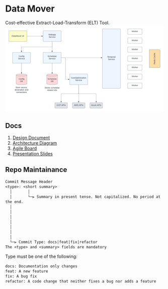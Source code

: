 # Data Mover

Cost-effective Extract-Load-Transform (ELT) Tool.
![Data Mover Architecture](docs/static/datamover_architecture.png)

## Docs
1. [Design Document](https://docs.google.com/document/d/14tBpxzIG12VEKYUUH8YGCofWR9Pn1dcKumXq6VUu_0Y/edit?usp=sharing)
2. [Architecture Diagram](https://lucid.app/lucidchart/92dc16db-3cd5-4b8d-b574-caa8cb4f3a45/edit?invitationId=inv_9d8bc503-0297-4eee-a6b0-3cd88cc86a86)
3. [Agile Board](https://mint-gym-384.notion.site/c99a09c0e28340fe98c2695a56bbf2e0?v=0cdf63f9536c42e2801e12b8afcf57f2)
4. [Presentation Slides](https://docs.google.com/presentation/d/1HgMqxOrDerfOIp-fomr8atDA8i36jjN7rI9GRunz4e8/edit?usp=sharing)

## Repo Maintainance
```
Commit Message Header
<type>: <short summary>
  │       │
  │       └─⫸ Summary in present tense. Not capitalized. No period at the end.
  │       
  │       
  │                          
  │                          
  │                          
  │                         
  │
  └─⫸ Commit Type: docs|feat|fix|refactor
The <type> and <summary> fields are mandatory
```
Type must be one of the following:
```
docs: Documentation only changes
feat: A new feature
fix: A bug fix
refactor: A code change that neither fixes a bug nor adds a feature
```
